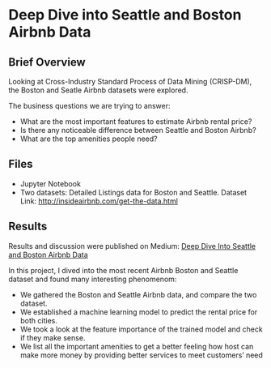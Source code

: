 # Deep Dive into Seattle and Boston Airbnb Data

## Brief Overview

Looking at Cross-Industry Standard Process of Data Mining (CRISP-DM), the Boston and Seatle Airbnb datasets were explored.

The business questions we are trying to answer:
- What are the most important features to estimate Airbnb rental price?
- Is there any noticeable difference between Seattle and Boston Airbnb?    
- What are the top amenities people need?

## Files

- Jupyter Notebook
- Two datasets:
   Detailed Listings data for Boston and Seattle.
   Dataset Link: http://insideairbnb.com/get-the-data.html

## Results

Results and discussion were published on Medium: [Deep Dive Into Seattle and Boston Airbnb Data](https://medium.com/@gauravnandangiri1992/understanding-the-airbnb-data-for-boston-and-seattle-locations-65e5068d9e92)
   
In this project, I dived into the most recent Airbnb Boston and Seattle dataset and found many interesting phenomenom:
- We gathered the Boston and Seattle Airbnb data, and compare the two dataset.
- We established a machine learning model to predict the rental price for both cities.
- We took a look at the feature importance of the trained model and check if they make sense.
- We list all the important amenities to get a better feeling how host can make more money by providing better services to meet customers’ need
